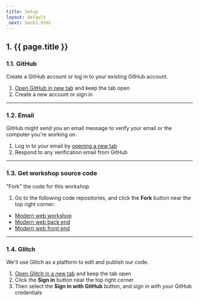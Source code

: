 ```yaml
---
title: Setup
layout: default
_next: back1.html
---
```


## 1. {{ page.title }}

### 1.1. GitHub

Create a GitHub account or log in to your existing GitHub account.

1. <a href="https://github.com" target="_blank">Open GitHub in new tab</a> and keep the tab open
2. Create a new account or sign in

---

### 1.2. Email

GitHub might send you an email message to verify your email or the computer you're working on.

1. Log in to your email by <a href="about:blank" target="_blank">opening a new tab</a>
2. Respond to any verification email from GitHub

---

### 1.3. Get workshop source code

"Fork" the code for this workshop.

1. Go to the following code repositories, and click the **Fork** button near the top right corner:

- [Modern web workshop](https://github.com/brianzelip/modern-web-workshop)
- [Modern web back end](https://github.com/brianzelip/modern-web-back-end)
- [Modern web front end](https://github.com/brianzelip/modern-web-front-end)

---

### 1.4. Glitch

We'll use Glitch as a platform to edit and publish our code.

1. <a href="https://glitch.com" target="_blank">Open Glitch in a new tab</a> and keep the tab open
2. Click the **Sign in** button near the top right corner
3. Then select the **Sign in with GitHub** button, and sign in with your GitHub credentials
